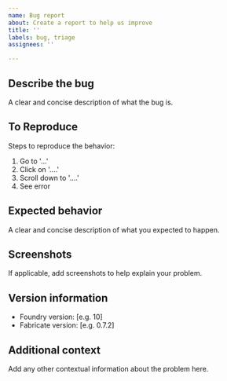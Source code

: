 ```yaml
---
name: Bug report
about: Create a report to help us improve
title: ''
labels: bug, triage
assignees: ''

---
```


## Describe the bug

A clear and concise description of what the bug is.

## To Reproduce

Steps to reproduce the behavior:

1. Go to '...'
1. Click on '....'
1. Scroll down to '....'
1. See error

## Expected behavior

A clear and concise description of what you expected to happen.

## Screenshots

If applicable, add screenshots to help explain your problem.

## Version information

- Foundry version: [e.g. 10]
- Fabricate version: [e.g. 0.7.2]

## Additional context

Add any other contextual information about the problem here.
